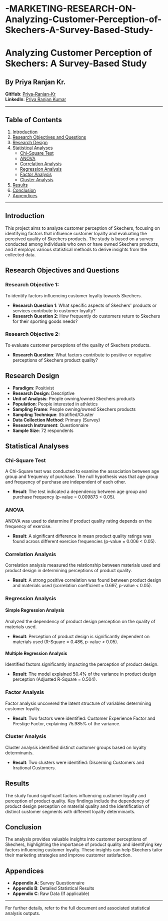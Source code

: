 # -MARKETING-RESEARCH-ON-Analyzing-Customer-Perception-of-Skechers-A-Survey-Based-Study-

# Analyzing Customer Perception of Skechers: A Survey-Based Study

## By Priya Ranjan Kr.

**GitHub**: [Priya-Ranjan-Kr](https://github.com/Priya-Ranjan-Kr)  
**LinkedIn**: [Priya Ranjan Kumar](https://www.linkedin.com/in/priya-ranjan-kumar)

---

## Table of Contents
1. [Introduction](#introduction)
2. [Research Objectives and Questions](#research-objectives-and-questions)
3. [Research Design](#research-design)
4. [Statistical Analyses](#statistical-analyses)
    - [Chi-Square Test](#chi-square-test)
    - [ANOVA](#anova)
    - [Correlation Analysis](#correlation-analysis)
    - [Regression Analysis](#regression-analysis)
    - [Factor Analysis](#factor-analysis)
    - [Cluster Analysis](#cluster-analysis)
5. [Results](#results)
6. [Conclusion](#conclusion)
7. [Appendices](#appendices)

---

## Introduction
This project aims to analyze customer perception of Skechers, focusing on identifying factors that influence customer loyalty and evaluating the perceived quality of Skechers products. The study is based on a survey conducted among individuals who own or have owned Skechers products, and it employs various statistical methods to derive insights from the collected data.

## Research Objectives and Questions
### Research Objective 1:
To identify factors influencing customer loyalty towards Skechers.
- **Research Question 1**: What specific aspects of Skechers' products or services contribute to customer loyalty?
- **Research Question 2**: How frequently do customers return to Skechers for their sporting goods needs?

### Research Objective 2:
To evaluate customer perceptions of the quality of Skechers products.
- **Research Question**: What factors contribute to positive or negative perceptions of Skechers product quality?

## Research Design
- **Paradigm**: Positivist
- **Research Design**: Descriptive
- **Unit of Analysis**: People owning/owned Skechers products
- **Population**: People interested in athletics
- **Sampling Frame**: People owning/owned Skechers products
- **Sampling Technique**: Stratified/Cluster
- **Data Collection Method**: Primary (Survey)
- **Research Instrument**: Questionnaire
- **Sample Size**: 72 respondents

## Statistical Analyses

### Chi-Square Test
A Chi-Square test was conducted to examine the association between age group and frequency of purchase. The null hypothesis was that age group and frequency of purchase are independent of each other.

- **Result**: The test indicated a dependency between age group and purchase frequency (p-value = 0.009873 < 0.05).

### ANOVA
ANOVA was used to determine if product quality rating depends on the frequency of exercise.

- **Result**: A significant difference in mean product quality ratings was found across different exercise frequencies (p-value = 0.006 < 0.05).

### Correlation Analysis
Correlation analysis measured the relationship between materials used and product design in determining perceptions of product quality.

- **Result**: A strong positive correlation was found between product design and materials used (correlation coefficient = 0.697, p-value < 0.05).

### Regression Analysis
#### Simple Regression Analysis
Analyzed the dependency of product design perception on the quality of materials used.

- **Result**: Perception of product design is significantly dependent on materials used (R-Square = 0.486, p-value < 0.05).

#### Multiple Regression Analysis
Identified factors significantly impacting the perception of product design.

- **Result**: The model explained 50.4% of the variance in product design perception (Adjusted R-Square = 0.504).

### Factor Analysis
Factor analysis uncovered the latent structure of variables determining customer loyalty.

- **Result**: Two factors were identified: Customer Experience Factor and Prestige Factor, explaining 75.985% of the variance.

### Cluster Analysis
Cluster analysis identified distinct customer groups based on loyalty determinants.

- **Result**: Two clusters were identified: Discerning Customers and Irrational Customers.

## Results
The study found significant factors influencing customer loyalty and perception of product quality. Key findings include the dependency of product design perception on material quality and the identification of distinct customer segments with different loyalty determinants.

## Conclusion
The analysis provides valuable insights into customer perceptions of Skechers, highlighting the importance of product quality and identifying key factors influencing customer loyalty. These insights can help Skechers tailor their marketing strategies and improve customer satisfaction.

## Appendices
- **Appendix A**: Survey Questionnaire
- **Appendix B**: Detailed Statistical Results
- **Appendix C**: Raw Data (If applicable)

---

For further details, refer to the full document and associated statistical analysis outputs.
